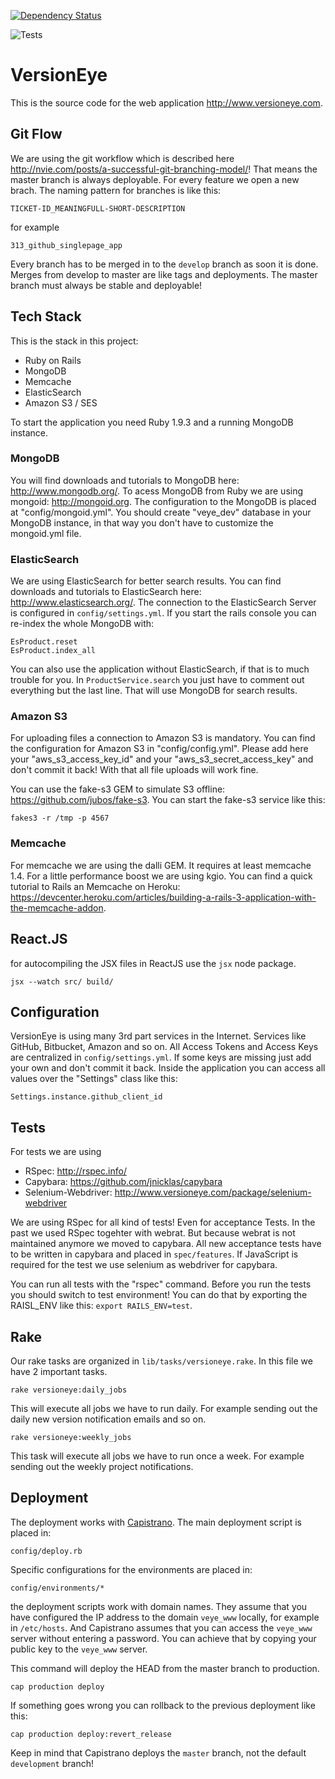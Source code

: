 [![Dependency Status](https://www.versioneye.com/user/projects/52878714632bac28c200006d/badge.png)](https://www.versioneye.com/user/projects/52878714632bac28c200006d)

![Tests](https://www.codeship.io/projects/de2efdb0-1d42-0131-839e-26fabeabc570/status)

# VersionEye

This is the source code for the web application <http://www.versioneye.com>.

## Git Flow

We are using the git workflow which is described here <http://nvie.com/posts/a-successful-git-branching-model/>!
That means the master branch is always deployable. For every feature we open a new brach. The naming pattern for branches is like this:

```
TICKET-ID_MEANINGFULL-SHORT-DESCRIPTION
```

for example

```
313_github_singlepage_app
```

Every branch has to be merged in to the `develop` branch as soon it is done.
Merges from develop to master are like tags and deployments. The master branch must always be stable and deployable!


## Tech Stack

This is the stack in this project:

 * Ruby on Rails
 * MongoDB
 * Memcache
 * ElasticSearch
 * Amazon S3 / SES

To start the application you need Ruby 1.9.3 and a running MongoDB instance.

### MongoDB

You will find downloads and tutorials to MongoDB here: <http://www.mongodb.org/>. To acess MongoDB from Ruby we are using mongoid: <http://mongoid.org>. The configuration to the MongoDB is placed at "config/mongoid.yml". You should create "veye_dev" database in your MongoDB instance, in that way you don't have to customize the mongoid.yml file.

### ElasticSearch

We are using ElasticSearch for better search results. You can find downloads and tutorials to ElasticSearch here: <http://www.elasticsearch.org/>. The connection to the ElasticSearch Server is configured in `config/settings.yml`. If you start the rails console you can re-index the whole MongoDB with:

```
EsProduct.reset
EsProduct.index_all
```

You can also use the application without ElasticSearch, if that is to much trouble for you. In `ProductService.search` you just have to comment out everything but the last line. That will use MongoDB for search results.

### Amazon S3

For uploading files a connection to Amazon S3 is mandatory. You can find the configuration for Amazon S3 in "config/config.yml". Please add here your "aws_s3_access_key_id" and your "aws_s3_secret_access_key" and don't commit it back! With that all file uploads will work fine.

You can use the fake-s3 GEM to simulate S3 offline: <https://github.com/jubos/fake-s3>.
You can start the fake-s3 service like this:

```
fakes3 -r /tmp -p 4567
```


### Memcache

For memcache we are using the dalli GEM. It requires at least memcache 1.4. For a little performance boost
we are using kgio. You can find a quick tutorial to Rails an Memcache on Heroku: <https://devcenter.heroku.com/articles/building-a-rails-3-application-with-the-memcache-addon>.


## React.JS

for autocompiling the JSX files in ReactJS use the `jsx` node package.

```
jsx --watch src/ build/
```


## Configuration

VersionEye is using many 3rd part services in the Internet. Services like GitHub, Bitbucket, Amazon and so on. All Access Tokens and Access Keys are centralized in `config/settings.yml`. If some keys are missing just add your own and don't commit it back. Inside the application you can access all values over the "Settings" class like this:

```
Settings.instance.github_client_id
```

## Tests

For tests we are using

* RSpec: <http://rspec.info/>
* Capybara: <https://github.com/jnicklas/capybara>
* Selenium-Webdriver: <http://www.versioneye.com/package/selenium-webdriver>

We are using RSpec for all kind of tests! Even for acceptance Tests. In the past we used RSpec togehter with webrat. But because webrat is not maintained anymore we moved to capybara. All new acceptance tests have to be written in capybara and placed in `spec/features`. If JavaScript is required for the test we use selenium as webdriver for capybara.

You can run all tests with the "rspec" command. Before you run the tests you should switch to test environment! You can do that by exporting the RAISL_ENV like this: `export RAILS_ENV=test`.

## Rake

Our rake tasks are organized in `lib/tasks/versioneye.rake`. In this file we have 2 important tasks.

```
rake versioneye:daily_jobs
```

This will execute all jobs we have to run daily. For example sending out the daily new version notification emails and so on.

```
rake versioneye:weekly_jobs
```

This task will execute all jobs we have to run once a week. For example sending out the weekly project notifications.


## Deployment

The deployment works with [Capistrano](https://www.versioneye.com/ruby/capistrano/3.2.0).
The main deployment script is placed in:

```
config/deploy.rb
```

Specific configurations for the environments are placed in:

```
config/environments/*
```

the deployment scripts work with domain names. They assume that you have configured the IP address to the
domain `veye_www` locally, for example in `/etc/hosts`. And Capistrano assumes that you can access the
`veye_www` server without entering a password. You can achieve that by copying your public key to the `veye_www` server.

This command will deploy the HEAD from the master branch to production.

```
cap production deploy
```

If something goes wrong you can rollback to the previous deployment like this:

```
cap production deploy:revert_release
```

Keep in mind that Capistrano deploys the `master` branch, not the default `development` branch!
